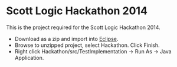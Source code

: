 Scott Logic Hackathon 2014
=======================

This is the project required for the Scott Logic Hackathon 2014.

* Download as a zip and import into [Eclipse](https://www.eclipse.org/downloads/).
* Browse to unzipped project, select Hackathon. Click Finish.
* Right click Hackathon/src/TestImplementation -> Run As -> Java Application.
